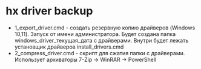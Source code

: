 # hx driver backup

* 1_export_driver.cmd - создать резервную копию драйверов (Windows 10,11). Запуск от имени администратора. Будет создана
  папка windows_driver_текущая_дата с драйверами. Внутри будет лежать установщик драйверов install_drivers.cmd
* 2_compress_driver.cmd - скрипт для сжатия папки с драйверами. Использует архиваторы 7-Zip -> WinRAR -> PowerShell
